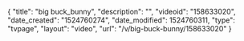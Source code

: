 {
    "title": "big buck_bunny",
    "description": "",
    "videoid": "158633020",
    "date_created": "1524760274",
    "date_modified": 1524760311,
    "type": "tvpage",
    "layout": "video",
    "url": "\/v\/big-buck-bunny\/158633020"
}